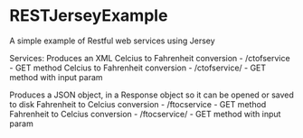 # RESTJerseyExample
A simple example of Restful web services using Jersey

Services: 
Produces an XML
Celcius to Fahrenheit conversion - /ctofservice - GET method
Celcius to Fahrenheit conversion - /ctofservice/<param> - GET method with input param

Produces a JSON object, in a Response object so it can be opened or saved to disk
Fahrenheit to Celcius conversion - /ftocservice - GET method
Fahrenheit to Celcius conversion - /ftocservice/<param> - GET method with input param

